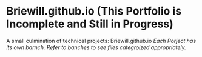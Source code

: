 # Briewill.github.io (This Portfolio is Incomplete and Still in Progress)
A small culmination of technical projects: Briewill.github.io
*Each Porject has its own barnch. Refer to banches to see files categroized appropriately.*
